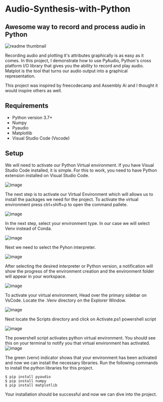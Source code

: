 # Audio-Synthesis-with-Python
## Awesome way to record and  process audio in Python

![readme thumbnail](https://github.com/ian-mboya/Audio-Synthesis-with-Python/assets/68651784/fa141de4-abde-4e11-801b-dfdcf4796096)



Recording audio and plotting it's attributes graphically is as easy as it comes. In this project, I demonstrate how to use PyAudio, Python's cross platform I/O library that gives you the ability to record and play audio.
Matplot is the tool that turns our audio output into a graphical representation.



This project was inspired by freecodecamp and Assembly Ai and I thought it would inspire others as well.

## Requirements
* Python version 3.7+
* Numpy
* Pyaudio
* Matplotlib
* Visual Studio Code (Vscode)


## Setup

We will need to activate our Python Virtual environment.
If you have Visual Studio Code installed, it is simple.
For this to work, you need to have Python extension installed on Visual Studio Code.

![image](https://github.com/ian-mboya/Audio-Synthesis-with-Python/assets/68651784/1a802f27-db2b-4aed-95e1-7bb48d0da516)

The next step is to activate our Virtual Environment which will allows us to install the packages we need for the project.
To activate the virtual environment press ctrl+shift+p to open the command pallete.

![image](https://github.com/ian-mboya/Audio-Synthesis-with-Python/assets/68651784/339b7e36-a8df-46e3-a5af-1d78a7763566)

In the next step, select your environment type.
In our case we will select Venv instead of Conda.

![image](https://github.com/ian-mboya/Audio-Synthesis-with-Python/assets/68651784/a993970e-9c5a-4b98-ad0e-df3afc7d04db)

Next we need to select the Pyhon interpreter.

![image](https://github.com/ian-mboya/Audio-Synthesis-with-Python/assets/68651784/1ca98af3-8236-467a-ba34-4db3b1114f60)

After selecting the desired interpreter or Python version, a notification will show the progress of the environment creation and the environment folder will appear in your workspace.

![image](https://github.com/ian-mboya/Audio-Synthesis-with-Python/assets/68651784/20b9af7c-8540-4c8b-95e8-3656cf722192)

To activate your virtual environment, Head over the primary sidebar on VsCode. Locate the .Venv directory on the Explorer Window.

![image](https://github.com/ian-mboya/Audio-Synthesis-with-Python/assets/68651784/57a3504d-db3f-476f-aa6d-d84de4df9b13)

Next locate the Scripts directory and click on Activate.ps1 powershell script

![image](https://github.com/ian-mboya/Audio-Synthesis-with-Python/assets/68651784/5ffa8a5e-3ea1-4d18-ab7f-6353fffc6ea0)

The powershell script activates python virtual environment.
You should see this on your terminal to notify you that virtual environment has activated.
![image](https://github.com/ian-mboya/Audio-Synthesis-with-Python/assets/68651784/6c885df5-ff65-4bcd-a275-e7e011eaf771)

The green (venv) indicator shows that your environment has been activated and now we can install the necessary libraries.
Run the following commands to install the python libraries for this project.


```
$ pip install pyaudio
$ pip install numpy
$ pip install matplotlib
```
Your installation should be successful and now we can dive into the project.




